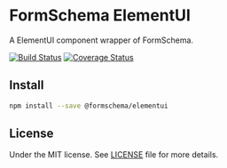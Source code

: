 # FormSchema ElementUI
A ElementUI component wrapper of FormSchema.

[![Build Status](https://travis-ci.org/formschema/elementui.svg?branch=master)](https://travis-ci.org/formschema/elementui) [![Coverage Status](https://coveralls.io/repos/github/formschema/elementui/badge.svg?branch=master)](https://coveralls.io/github/formschema/elementui?branch=master)

## Install
```sh
npm install --save @formschema/elementui
```

## License
Under the MIT license. See [LICENSE](https://github.com/formschema/elementui/blob/master/LICENSE) file for more details.

